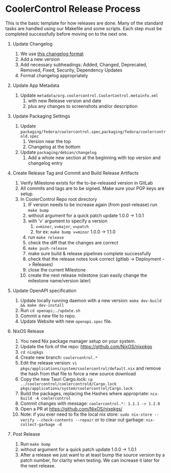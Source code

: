 # CoolerControl Release Process

This is the basic template for how releases are done. Many of the standard tasks are handled using
our Makefile and some scripts. Each step must be completed successfully before moving on to the next
one.

1. Update Changelog
   1. We use [this changelog format](https://keepachangelog.com/en/1.0.0/)
   2. Add a new version
   3. Add necessary subheadings: Added, Changed, Deprecated, Removed, Fixed, Security, Dependency
      Updates
   4. Format changelog appropriately

2. Update App Metadata
   1. Update `metadata/org.coolercontrol.CoolerControl.metainfo.xml`
      1. with new Release version and date
      2. plus any changes to screenshots and/or description

3. Update Packaging Settings
   1. Update `packaging/fedora/coolercontrol.spec`,`packaging/fedora/coolercontrold.spec`
      1. Version near the top
      2. Changelog at the bottom
   2. Update `packaging/debian/changelog`
      1. Add a whole new section at the beginning with top version and changelog entry

4. Create Release Tag and Commit and Build Release Artifacts
   1. Verify Milestone exists for the to-be-released version in GitLab
   2. All commits and tags are to be signed. Make sure your PGP keys are setup.
   3. In CoolerControl Repo root directory
      1. IF version needs to be increase again (from post-release) run `make bump`
      2. without argument for a quick patch update 1.0.0 -> 1.0.1
      3. with 'v' argument to specify a version
         1. `v=minor`, `v=major`, `v=patch`
         2. for ex: `make bump v=minor` 1.0.0 -> 1.1.0
      4. run `make release`
      5. check the diff that the changes are correct
      6. `make push-release`
      7. make sure build & release pipelines complete successfully
      8. check that the release notes look correct (gitlab -> Deployment -> Releases)
      9. close the current Milestone
      10. create the next release milestone (can easily change the milestone name/version later)

5. Update OpenAPI specification
   1. Update locally running daemon with a new version: `make dev-build && make dev-install`
   2. Run `cd openapi;./update.sh`
   3. Commit a new file to repo.
   4. Update Website with new `openapi.spec` file.

6. NixOS Release
   1. You need Nix package manager setup on your system.
   2. Update the fork of the repo: https://github.com/NixOS/nixpkgs
   3. `cd nixpkgs`
   4. Create new branch: `coolercontrol.*`
   5. Edit the release version: `vi pkgs/applications/system/coolercontrol/default.nix` and remove
      the hash from that file to force a new source download
   6. Copy the new Tauri Cargo.lock:
      `cp ../coolercontrol/coolercontrold/Cargo.lock pkgs/applications/system/coolercontrol/Cargo.lock`
   7. Build the packages, replacing the Hashes where appropriate: `nix-build -A coolercontrol`
   8. Commit changes with message: `coolercontrol.*: 1.1.1 -> 1.2.0`
   9. Open a PR at https://github.com/NixOS/nixpkgs/
   10. Note: if you ever need to fix the local nix store:
       `sudo nix-store --verify --check-contents --repair` or to clear out garbage:
       `nix-collect-garbage -d`

7. Post Release
   1. Run `make bump`
   2. without argument for a quick patch update 1.0.0 -> 1.0.1
   3. After a release we just want to at least bump the source version by a patch number, for
      clarity when testing. We can increase it later for the next release.

<!--Test-->
